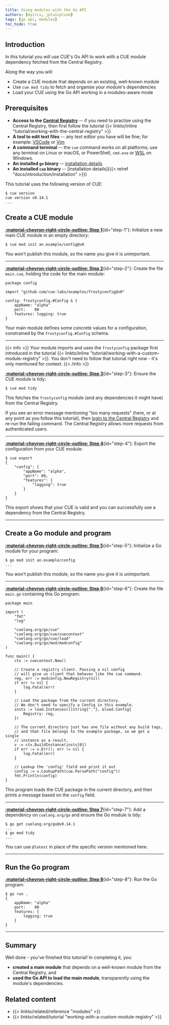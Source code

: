 ```yaml
---
title: Using modules with the Go API
authors: [myitcv, jpluscplusm]
tags: [go api, modules]
toc_hide: true
---
```


## Introduction

In this tutorial you will
use CUE's Go API to work with a CUE module dependency fetched from the Central Registry.

Along the way you will:

- Create a CUE module that depends on an existing, well-known module
- Use `cue mod tidy` to fetch and organise your module's dependencies
- Load your CUE using the Go API working in a modules-aware mode

<!--more-->

## Prerequisites

- **Access to the [Central Registry](https://registry.cue.works)** -- if you
  need to practise using the Central Registry, then first follow the
  tutorial {{< linkto/inline "tutorial/working-with-the-central-registry" >}}
- **A tool to edit text files** -- any text editor you have will be fine;
    for example: [VSCode](https://code.visualstudio.com/) or [Vim](https://neovim.io/)
- **A command terminal** -- the `cue` command works on all platforms;
  use any terminal on Linux or macOS, or PowerShell, `cmd.exe` or
  [WSL](https://learn.microsoft.com/en-us/windows/wsl/install) on Windows.
- **An installed `go` binary** -- [installation details](https://go.dev/doc/install)
- **An installed `cue` binary** -- [installation details]({{< relref "docs/introduction/installation" >}})

This tutorial uses the following version of CUE:

```` { .text title="TERMINAL" data-copy="cue version" }
$ cue version
cue version v0.14.1
...
````

## Create a CUE module

[**:material-chevron-right-circle-outline: Step 1**](#step-1){id="step-1"}: Initialize a new main CUE module in an empty directory:

```` { .text title="TERMINAL" data-copy="cue mod init an.example/config@v0" }
$ cue mod init an.example/config@v0
````

You won't publish this module, so the name you give it is unimportant.

---


[**:material-chevron-right-circle-outline: Step 2**](#step-2){id="step-2"}: Create the file `main.cue`, holding the code for the main module:

```` { .cue title="main.cue" }
package config

import "github.com/cue-labs/examples/frostyconfig@v0"

config: frostyconfig.#Config & {
	appName: "alpha"
	port:    80
	features: logging: true
}
````

Your main module defines some concrete values for a configuration,
constrained by the `frostyconfig.#Config` schema.

---


{{< info >}}
Your module imports and uses the `frostyconfig` package first introduced in the tutorial
{{< linkto/inline "tutorial/working-with-a-custom-module-registry" >}}.
You don't need to follow that tutorial right now - it's only mentioned for context.
{{< /info >}}

[**:material-chevron-right-circle-outline: Step 3**](#step-3){id="step-3"}: Ensure the CUE module is tidy:

```` { .text title="TERMINAL" data-copy="cue mod tidy" }
$ cue mod tidy
````

This fetches the `frostyconfig` module (and any dependencies it might have)
from the Central Registry.

If you see an error message mentioning "too many requests"
(here, or at any point as you follow this tutorial),
then
[login to the Central Registry](https://cue.dev/docs/login-central-registry/)
and re-run the failing command.
The Central Registry allows more requests from authenticated users.

---


[**:material-chevron-right-circle-outline: Step 4**](#step-4){id="step-4"}: Export the configuration from your CUE module:

```` { .text title="TERMINAL" data-copy="cue export" }
$ cue export
{
    "config": {
        "appName": "alpha",
        "port": 80,
        "features": {
            "logging": true
        }
    }
}
````

This export shows that your CUE is valid and you can successfully use a
dependency from the Central Registry.

---


## Create a Go module and program

[**:material-chevron-right-circle-outline: Step 5**](#step-5){id="step-5"}: Initialize a Go module for your program:

```` { .text title="TERMINAL" data-copy="go mod init an.example/config" }
$ go mod init an.example/config
...
````

You won't publish this module, so the name you give it is unimportant.

---


[**:material-chevron-right-circle-outline: Step 6**](#step-6){id="step-6"}: Create the file `main.go` containing this Go program:

```` { .go title="main.go" }
package main

import (
	"fmt"
	"log"

	"cuelang.org/go/cue"
	"cuelang.org/go/cue/cuecontext"
	"cuelang.org/go/cue/load"
	"cuelang.org/go/mod/modconfig"
)

func main() {
	ctx := cuecontext.New()

	// Create a registry client. Passing a nil config
	// will give us client that behaves like the cue command.
	reg, err := modconfig.NewRegistry(nil)
	if err != nil {
		log.Fatal(err)
	}

	// Load the package from the current directory.
	// We don't need to specify a Config in this example.
	insts := load.Instances([]string{"."}, &load.Config{
		Registry: reg,
	})

	// The current directory just has one file without any build tags,
	// and that file belongs to the example package, so we get a single
	// instance as a result.
	v := ctx.BuildInstance(insts[0])
	if err := v.Err(); err != nil {
		log.Fatal(err)
	}

	// Lookup the 'config' field and print it out
	config := v.LookupPath(cue.ParsePath("config"))
	fmt.Println(config)
}
````

This program loads the CUE package in the current directory,
and then prints a message based on the `config` field.

---


[**:material-chevron-right-circle-outline: Step 7**](#step-7){id="step-7"}: Add a dependency on `cuelang.org/go` and ensure the Go module is tidy:

```` { .text title="TERMINAL" data-copy="go get cuelang.org/go@v0.14.1&#10;go mod tidy" }
$ go get cuelang.org/go@v0.14.1
...
$ go mod tidy
...
````

You can use `@latest` in place of the specific version mentioned here.

---


## Run the Go program

[**:material-chevron-right-circle-outline: Step 8**](#step-8){id="step-8"}: Run the Go program:

```` { .text title="TERMINAL" data-copy="go run ." }
$ go run .
{
	appName: "alpha"
	port:    80
	features: {
		logging: true
	}
}
````

---

## Summary

Well done - you've finished this tutorial! In completing it, you:

- **created a main module** that depends on a well-known module from the Central Registry, and
- **used the Go API to load the main module**, transparently using the module's dependencies.

## Related content

- {{< linkto/related/reference "modules" >}}
- {{< linkto/related/tutorial "working-with-a-custom-module-registry" >}}
